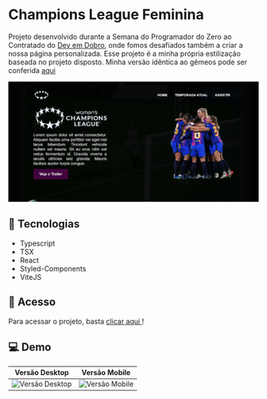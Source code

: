 # Champions League Feminina

Projeto desenvolvido durante a Semana do Programador do Zero ao Contratado do <a href="https://github.com/devemdobro">Dev em Dobro</a>, onde fomos desafiados também a criar a nossa página personalizada. Esse projeto é a minha própria estilização baseada no projeto disposto. Minha versão idêntica ao gêmeos pode ser conferida <a href="https://github.com/ssschneider/projeto-mario">aqui</a>

![Print do site](public/banner.png)

## 🔧 Tecnologias
- Typescript
- TSX
- React
- Styled-Components
- ViteJS

## 🔗 Acesso

Para acessar o projeto, basta <a href="https://projeto-wchampions-league.vercel.app/">clicar aqui </a>!

## 💻 Demo

| Versão Desktop  | Versão Mobile |
| -------------- |-------------- |
| ![Versão Desktop](public/desktop.gif) | ![Versão Mobile](public/mobile.gif) |